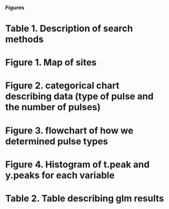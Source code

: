 ### Figures

# Table 1. Description of search methods

# Figure 1. Map of sites

# Figure 2. categorical chart describing data (type of pulse and the number of pulses)

# Figure 3. flowchart of how we determined pulse types

# Figure 4. Histogram of t.peak and y.peaks for each variable

# Table 2. Table describing glm results


